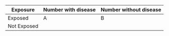 | Exposure    | Number with disease | Number without disease |
|----------   |---------------------|------------------------|
| Exposed     | A                   | B                      |
| Not Exposed |